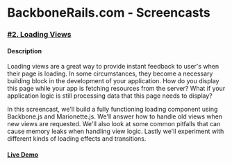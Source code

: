 # BackboneRails.com - Screencasts

### [#2. Loading Views](http://www.backbonerails.com/screencasts/loading-views)

#### Description
Loading views are a great way to provide instant feedback to user's when their page is loading. In some circumstances, they become a necessary building block in the development of your application. How do you display this page while your app is fetching resources from the server? What if your application logic is still processing data that this page needs to display?

In this screencast, we'll build a fully functioning loading component using Backbone.js and Marionette.js. We'll answer how to handle old views when new views are requested. We'll also look at some common pitfalls that can cause memory leaks when handling view logic. Lastly we'll experiment with different kinds of loading effects and transitions.

#### [Live Demo](http://backbonerails-loading-views.herokuapp.com)